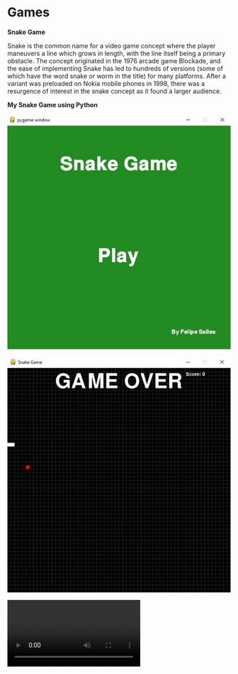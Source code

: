 # Games
**Snake Game**

Snake is the common name for a video game concept where the player maneuvers a line which grows in length, with the line itself being a primary obstacle. The concept originated in the 1976 arcade game Blockade, and the ease of implementing Snake has led to hundreds of versions (some of which have the word snake or worm in the title) for many platforms. After a variant was preloaded on Nokia mobile phones in 1998, there was a resurgence of interest in the snake concept as it found a larger audience.

**My Snake Game using Python**

![menusnake](menusnake.jpg)

![gameoversnake](gameoversnake.jpg)

![snakevideo](snakevideo.mp4)
